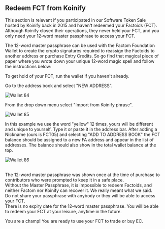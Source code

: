 ## Redeem FCT from Koinify

This section is relevant if you participated in our Software Token Sale hosted by Koinify back in 2015 and haven't redeemed your Factoids (FCT). Although Koinify closed their operations, they never held your FCT, and you only need your 12-word master passphrase to access your FCT.

The 12-word master passphrase can be used with the Factom Foundation Wallet to create the crypto signatures required to reassign the Factoids to another address or purchase Entry Credits. So go find that magical piece of paper where you wrote down your unique 12-word magic spell and follow the instructions below:

To get hold of your FCT, run the wallet if you haven't already.

Go to the address book and select "NEW ADDRESS".

![Wallet 84](images/wallet_072.png)

From the drop down menu select "Import from Koinify phrase".

![Wallet 85](images/wallet_070.png)

In this example we use the word "yellow" 12 times, yours will be different and unique to yourself. Type it or paste it in the address bar. After adding a Nickname (ours is FCT05) and selecting "ADD TO ADDRESS BOOK" the FCT balance should be assigned to a new FA address and appear in the list of addresses. The balance should also show in the total wallet balance at the top.

![Wallet 86](images/wallet_071.png)

<aside class="warning"><br>
The 12-word master passphrase was shown once at the time of purchase to contributors who were prompted to keep it in a safe place.
<br>
Without the Master Passphrase, it is impossible to redeem Factoids, and neither Factom nor Koinify can recover it. We really meant what we said.
<br>
Do not share your passphrase with anybody or they will be able to access your FCT.
<br>
There is no expiry date for the 12-word master passphrase. You will be able to redeem your FCT at your leisure, anytime in the future.
</aside>

You are a champ! You are ready to use your FCT to trade or buy EC.